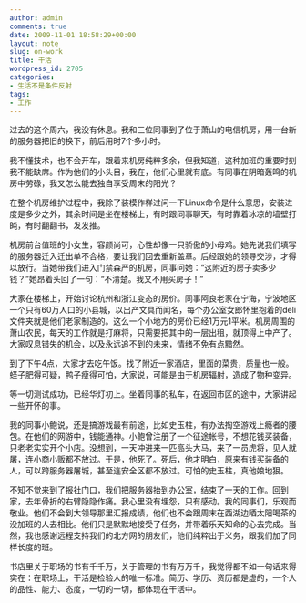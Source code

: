 ```yaml
---
author: admin
comments: true
date: 2009-11-01 18:58:29+00:00
layout: note
slug: on-work
title: 干活
wordpress_id: 2705
categories:
- 生活不是条件反射
tags:
- 工作
---
```


过去的这个周六，我没有休息。我和三位同事到了位于萧山的电信机房，用一台新的服务器把旧的换下，前后用时7个多小时。

我不懂技术，也不会开车，跟着来机房纯粹多余，但我知道，这种加班的重要时刻我不能缺席。作为他们的小头目，我在，他们心里就有底。有同事在阴暗轰鸣的机房中劳碌，我又怎么能去独自享受周末的阳光？

在整个机房维护过程中，我除了装模作样过问一下Linux命令是什么意思，安装进度是多少之外，其余时间是坐在楼梯上，有时跟同事聊天，有时靠着冰凉的墙壁打盹，有时翻翻书，发发推。

机房前台值班的小女生，容颜尚可，心性却像一只骄傲的小母鸡。她先说我们填写的服务器迁入迁出单不合格，要让我们回去重新盖章。后经跟她的领导交涉，才得以放行。当她带我们进入门禁森严的机房，同事问她：“这附近的房子卖多少钱？”她昂着头回了一句：“不清楚。我又不用买房子！”

大家在楼梯上，开始讨论杭州和浙江变态的房价。同事阿良老家在宁海，宁波地区一个只有60万人口的小县城，以出产文具而闻名，每个办公室女郎怀里抱着的deli文件夹就是他们老家制造的。这么一个小地方的房价已经1万元1平米。机房周围的萧山农民，每天的工作就是打麻将，只需要把其中的一层出租，就顶得上中产了。大家叹息错失的机会，以及永远追不到的未来，情绪不免有点黯然。

到了下午4点，大家才去吃午饭。找了附近一家酒店，里面的菜贵，质量也一般。蛏子肥得可疑，鸭子瘦得可怕，大家说，可能是由于机房辐射，造成了物种变异。

等一切测试成功，已经华灯初上。坐着同事的私车，在返回市区的途中，大家讲起一些开怀的事。

我的同事小鲍说，还是搞游戏最有前途，比如史玉柱，有办法掏空游戏上瘾者的腰包。在他们的网游中，钱能通神。小鲍曾注册了一个征途帐号，不想花钱买装备，只老老实实开个小店。没想到，一天冲进来一匹高头大马，来了一员虎将，见人就屠，连小商小贩都不放过。于是，他死了。死后，他才明白，原来有钱买装备的人，可以跨服务器屠城，甚至连安全区都不放过。可怕的史玉柱，真他娘地狠。

不知不觉来到了报社门口，我们把服务器抬到办公室，结束了一天的工作。回到家，去年骨折的右臂隐隐作痛。我心里没有埋怨，只有感动。我的同事们，乐观而敬业。他们不会到大领导那里汇报成绩，他们也不会跟周末在西湖边晒太阳喝茶的没加班的人去相比。他们只是默默地接受了任务，并带着乐天知命的心去完成。当然，我也感谢远程支持我们的北方网的朋友们，他们纯粹出于义务，跟我们加了同样长度的班。

书店里关于职场的书有千千万，关于管理的书有万万千，我觉得都不如一句话来得实在：在职场上，干活是检验人的唯一标准。简历、学历、资历都是虚的，一个人的品性、能力、态度，一切的一切，都体现在干活中。


